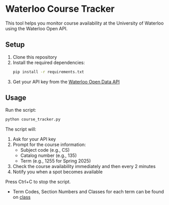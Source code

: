 # Waterloo Course Tracker

This tool helps you monitor course availability at the University of Waterloo using the Waterloo Open API.

## Setup

1. Clone this repository
2. Install the required dependencies:
   ```bash
   pip install -r requirements.txt
   ```
3. Get your API key from the [Waterloo Open Data API](https://openapi.data.uwaterloo.ca/)

## Usage

Run the script:
```bash
python course_tracker.py
```

The script will:
1. Ask for your API key
2. Prompt for the course information:
   - Subject code (e.g., CS)
   - Catalog number (e.g., 135)
   - Term (e.g., 1255 for Spring 2025)
3. Check the course availability immediately and then every 2 minutes
4. Notify you when a spot becomes available

Press Ctrl+C to stop the script.

- Term Codes, Section Numbers and Classes for each term can be found on [class](https://classes.uwaterloo.ca/under.html)


